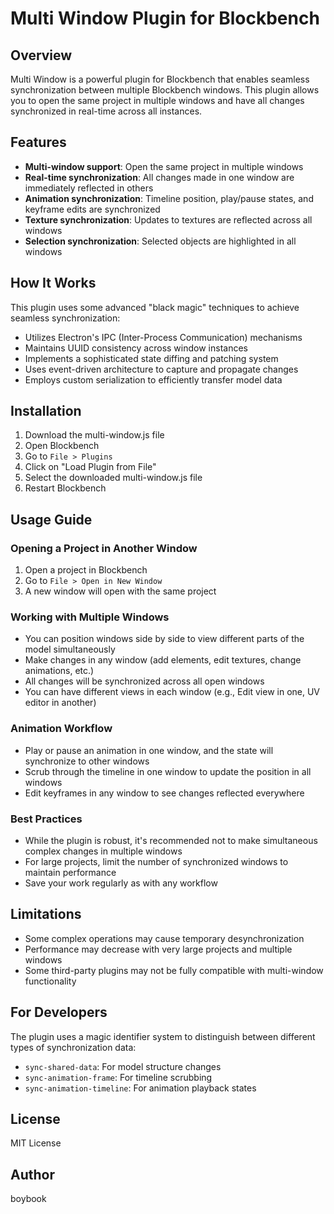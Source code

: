 # Multi Window Plugin for Blockbench

## Overview
Multi Window is a powerful plugin for Blockbench that enables seamless synchronization between multiple Blockbench windows. This plugin allows you to open the same project in multiple windows and have all changes synchronized in real-time across all instances.

## Features
- **Multi-window support**: Open the same project in multiple windows
- **Real-time synchronization**: All changes made in one window are immediately reflected in others
- **Animation synchronization**: Timeline position, play/pause states, and keyframe edits are synchronized
- **Texture synchronization**: Updates to textures are reflected across all windows
- **Selection synchronization**: Selected objects are highlighted in all windows

## How It Works
This plugin uses some advanced "black magic" techniques to achieve seamless synchronization:
- Utilizes Electron's IPC (Inter-Process Communication) mechanisms
- Maintains UUID consistency across window instances
- Implements a sophisticated state diffing and patching system
- Uses event-driven architecture to capture and propagate changes
- Employs custom serialization to efficiently transfer model data

## Installation
1. Download the multi-window.js file
2. Open Blockbench
3. Go to `File > Plugins`
4. Click on "Load Plugin from File"
5. Select the downloaded multi-window.js file
6. Restart Blockbench

## Usage Guide

### Opening a Project in Another Window
1. Open a project in Blockbench
2. Go to `File > Open in New Window`
3. A new window will open with the same project

### Working with Multiple Windows
- You can position windows side by side to view different parts of the model simultaneously
- Make changes in any window (add elements, edit textures, change animations, etc.)
- All changes will be synchronized across all open windows
- You can have different views in each window (e.g., Edit view in one, UV editor in another)

### Animation Workflow
- Play or pause an animation in one window, and the state will synchronize to other windows
- Scrub through the timeline in one window to update the position in all windows
- Edit keyframes in any window to see changes reflected everywhere

### Best Practices
- While the plugin is robust, it's recommended not to make simultaneous complex changes in multiple windows
- For large projects, limit the number of synchronized windows to maintain performance
- Save your work regularly as with any workflow

## Limitations
- Some complex operations may cause temporary desynchronization
- Performance may decrease with very large projects and multiple windows
- Some third-party plugins may not be fully compatible with multi-window functionality

## For Developers
The plugin uses a magic identifier system to distinguish between different types of synchronization data:
- `sync-shared-data`: For model structure changes
- `sync-animation-frame`: For timeline scrubbing
- `sync-animation-timeline`: For animation playback states

## License
MIT License

## Author
boybook